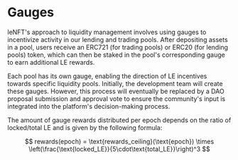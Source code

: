 # Gauges

leNFT's approach to liquidity management involves using gauges to incentivize activity in our lending and trading pools. After depositing assets in a pool, users receive an ERC721 (for trading pools) or ERC20 (for lending pools) token, which can then be staked in the pool's corresponding gauge to earn additional LE rewards.

Each pool has its own gauge, enabling the direction of LE incentives towards specific liquidity pools. Initially, the development team will create these gauges. However, this process will eventually be replaced by a DAO proposal submission and approval vote to ensure the community's input is integrated into the platform's decision-making process.

The amount of gauge rewards distributed per epoch depends on the ratio of locked/total LE and is given by the following formula:

$$
rewards(epoch) = \text{rewards_ceiling}(\text{epoch}) \times \left(\frac{\text{locked_LE}}{5\cdot\text{total_LE}}\right)^3
$$



